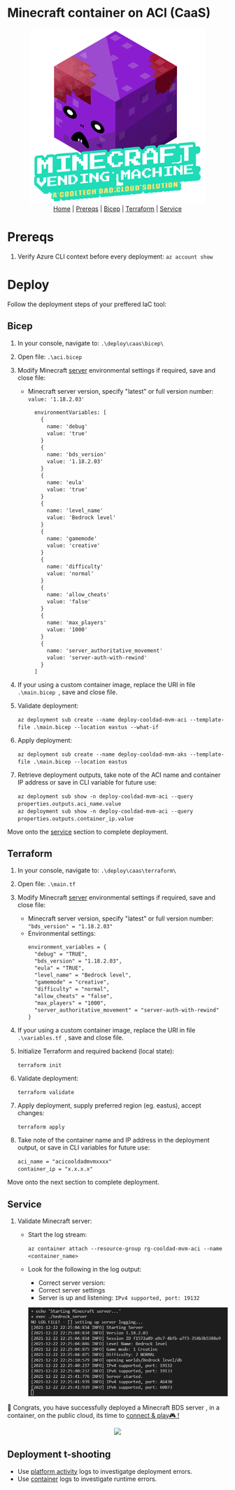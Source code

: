# Minecraft container on ACI (CaaS)
<p align="center">
  <img src="../../images/mvm_logo.gif" width="400"></br>
  <a href="../../README.md">Home</a> |
  <a href="#prereqs">Prereqs</a> |
  <a href="#bicep">Bicep</a> |
  <a href="#terraform">Terraform</a> |
  <a href="#service">Service</a>
</p>

# Prereqs
1. Verify Azure CLI context before every deployment: `az account show`

# Deploy
Follow the deployment steps of your preffered IaC tool:
## Bicep 
  1. In your console, navigate to: `.\deploy\caas\bicep\`
  2. Open file: `.\aci.bicep`
  3. Modify Minecraft [server](https://minecraft.fandom.com/wiki/Server.properties) environmental settings if required, save and close file:
      * Minecraft server version, specify "latest" or full version number: `value: '1.18.2.03'`
        ```
          environmentVariables: [
            {
              name: 'debug'
              value: 'true'
            }
            {
              name: 'bds_version'
              value: '1.18.2.03'
            }
            {
              name: 'eula'
              value: 'true'
            }
            {
              name: 'level_name'
              value: 'Bedrock level'
            }
            {
              name: 'gamemode'
              value: 'creative'
            }
            {
              name: 'difficulty'
              value: 'normal'
            }
            {
              name: 'allow_cheats'
              value: 'false'
            }
            {
              name: 'max_players'
              value: '1000'
            }
            {
              name: 'server_authoritative_movement'
              value: 'server-auth-with-rewind'
            }
          ]
        ```
  4. If your using a custom container image, replace the URI in file `.\main.bicep `, save and close file.
  5. Validate deployment:

      `az deployment sub create --name deploy-cooldad-mvm-aci --template-file .\main.bicep --location eastus --what-if` 
  6. Apply deployment:
          
      `az deployment sub create --name deploy-cooldad-mvm-aks --template-file .\main.bicep --location eastus`
  5. Retrieve deployment outputs, take note of the ACI name and container IP address or save in CLI variable for future use: 
    
      `az deployment sub show -n deploy-cooldad-mvm-aci --query properties.outputs.aci_name.value`\
      `az deployment sub show -n deploy-cooldad-mvm-aci --query properties.outputs.container_ip.value`

Move onto the <a href="#service">service</a> section to complete deployment. 

## Terraform
  1. In your console, navigate to: `.\deploy\caas\terraform\`
  2. Open file: `.\main.tf`
  3. Modify Minecraft [server](https://minecraft.fandom.com/wiki/Server.properties) environmental settings if required, save and close file:
      * Minecraft server version, specify "latest" or full version number: `"bds_version" = "1.18.2.03"`
      * Environmental settings:
          ```
          environment_variables = {
            "debug" = "TRUE",
            "bds_version" = "1.18.2.03",
            "eula" = "TRUE",
            "level_name" = "Bedrock level",
            "gamemode" = "creative",
            "difficulty" = "normal",
            "allow_cheats" = "false",
            "max_players" = "1000",
            "server_authoritative_movement" = "server-auth-with-rewind"
          }
          ```
  4. If your using a custom container image, replace the URI in file `.\variables.tf `, save and close file.
  5. Initialize Terraform and required backend (local state): 
  
      `terraform init`
  6. Validate deployment: 
  
      `terraform validate`
  7. Apply deployment, supply preferred region (eg. eastus), accept changes: 
  
      `terraform apply`
  8. Take note of the container name and IP address in the deployment output, or save in CLI variables for future use:
      
      `aci_name = "acicooldadmvmxxxx"`\
      `container_ip = "x.x.x.x"`

Move onto the next section to complete deployment. 

## Service
  1. Validate Minecraft server:
      * Start the log stream:

        `az container attach --resource-group rg-cooldad-mvm-aci --name <container_name>`
      
      * Look for the following in the log output:
        * Correct server version:
        * Correct server settings
        * Server is up and listening: `IPv4 supported, port: 19132`
        <p align="center">
          <img src="../../images/mvm_deploy_server_success.png" width=500>
        </p>

🎉 Congrats, you have successfully deployed a Minecraft BDS server , in a container, on the public cloud, its time to <a href="../deploy.md#connect">connect & play:video_game: !</a> 

  <p align="center">
    <img src="https://media3.giphy.com/media/l49K1yUmz5LjIu0GA/giphy.gif" width=300>
  </p>


## Deployment t-shooting
* Use [platform activity](https://docs.microsoft.com/en-us/azure/azure-monitor/essentials/activity-log#view-the-activity-log) logs to investigatge deployment errors.
* Use [container](https://docs.microsoft.com/en-us/azure/container-instances/container-instances-get-logs) logs to investigate runtime errors. 
